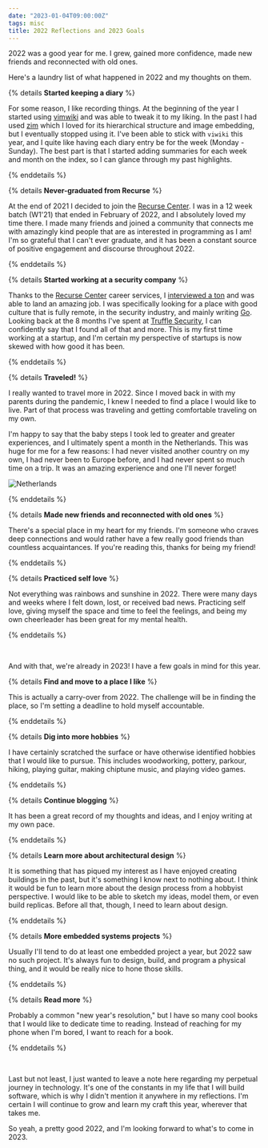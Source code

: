 ```yaml
---
date: "2023-01-04T09:00:00Z"
tags: misc
title: 2022 Reflections and 2023 Goals
---
```


2022 was a good year for me. I grew, gained more confidence, made new friends
and reconnected with old ones.

Here's a laundry list of what happened in 2022 and my thoughts on them.

{% details **Started keeping a diary** %}

For some reason, I like recording things. At the beginning of the year I
started using [vimwiki](https://vimwiki.github.io/) and was able to tweak it to my liking. In the past
I had used [zim](https://zim-wiki.org/) which I loved for its hierarchical structure and image
embedding, but I eventually stopped using it. I've been able to stick with
`viwiki` this year, and I quite like having each diary entry be for the week
(Monday - Sunday). The best part is that I started adding summaries for each
week and month on the index, so I can glance through my past highlights.

{% enddetails %}


{% details **Never-graduated from Recurse** %}

At the end of 2021 I decided to join the [Recurse Center](https://www.recurse.com/scout/click?t=bd78c8b557bd3fa6fb1a1e026cb63ddd).
I was in a 12 week batch (W1'21) that ended in February of 2022, and I
absolutely loved my time there. I made many friends and joined a community that
connects me with amazingly kind people that are as interested in programming as
I am! I'm so grateful that I can't ever graduate, and it has been a constant
source of positive engagement and discourse throughout 2022.

{% enddetails %}

{% details **Started working at a security company** %}

Thanks to the [Recurse Center](https://www.recurse.com/scout/click?t=bd78c8b557bd3fa6fb1a1e026cb63ddd) career services, I [interviewed a ton](https://miccah.io/posts/interviewing.html) and was able
to land an amazing job. I was specifically looking for a place with good culture
that is fully remote, in the security industry, and mainly writing [Go](https://miccah.io/knowledge/golang.html). Looking
back at the 8 months I've spent at [Truffle Security](https://trufflesecurity.com/), I can confidently say
that I found all of that and more. This is my first time working at a startup, and
I'm certain my perspective of startups is now skewed with how good it has been.

{% enddetails %}

{% details **Traveled!** %}

I really wanted to travel more in 2022. Since I moved back in with my parents
during the pandemic, I knew I needed to find a place I would like to live. Part
of that process was traveling and getting comfortable traveling on my own.

I'm happy to say that the baby steps I took led to greater and greater
experiences, and I ultimately spent a month in the Netherlands. This was huge
for me for a few reasons: I had never visited another country on my own, I had
never been to Europe before, and I had never spent so much time on a trip.
It was an amazing experience and one I'll never forget!

![Netherlands](/assets/nl.jpg)

{% enddetails %}

{% details **Made new friends and reconnected with old ones** %}

There's a special place in my heart for my friends. I'm someone who craves deep
connections and would rather have a few really good friends than countless
acquaintances. If you're reading this, thanks for being my friend!

{% enddetails %}

{% details **Practiced self love** %}

Not everything was rainbows and sunshine in 2022. There were many days and
weeks where I felt down, lost, or received bad news. Practicing self love,
giving myself the space and time to feel the feelings, and being my own
cheerleader has been great for my mental health.

{% enddetails %}

<br>


And with that, we're already in 2023! I have a few goals in mind for this year.

{% details **Find and move to a place I like** %}

This is actually a carry-over from 2022. The challenge will be in finding the
place, so I'm setting a deadline to hold myself accountable.

{% enddetails %}

{% details **Dig into more hobbies** %}

I have certainly scratched the surface or have otherwise identified hobbies
that I would like to pursue. This includes woodworking, pottery, parkour,
hiking, playing guitar, making chiptune music, and playing video games.

{% enddetails %}

{% details **Continue blogging** %}

It has been a great record of my thoughts and ideas, and I enjoy writing at my
own pace.

{% enddetails %}

{% details **Learn more about architectural design** %}

It is something that has piqued my interest as I have enjoyed creating
buildings in the past, but it's something I know next to nothing about. I think
it would be fun to learn more about the design process from a hobbyist
perspective. I would like to be able to sketch my ideas, model them, or even
build replicas. Before all that, though, I need to learn about design.

{% enddetails %}

{% details **More embedded systems projects** %}

Usually I'll tend to do at least one embedded project a year, but 2022 saw no
such project. It's always fun to design, build, and program a physical thing,
and it would be really nice to hone those skills.

{% enddetails %}

{% details **Read more** %}

Probably a common "new year's resolution," but I have so many cool books that I
would like to dedicate time to reading. Instead of reaching for my phone when
I'm bored, I want to reach for a book.

{% enddetails %}

<br>

Last but not least, I just wanted to leave a note here regarding my perpetual
journey in technology. It's one of the constants in my life that I will build
software, which is why I didn't mention it anywhere in my reflections. I'm
certain I will continue to grow and learn my craft this year, wherever that
takes me.


So yeah, a pretty good 2022, and I'm looking forward to what's to come in 2023.
